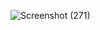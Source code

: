 ![Screenshot (271)](https://github.com/SachithWickramasekara/FBCASIA/assets/101526693/e839a046-1c3d-4d3a-b447-4e28c19dac01)

